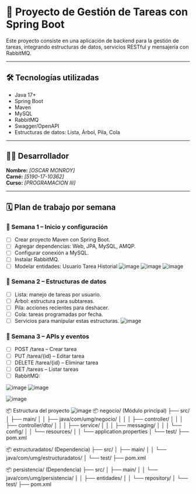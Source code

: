 # 📘 Proyecto de Gestión de Tareas con Spring Boot

Este proyecto consiste en una aplicación de backend para la gestión de tareas, integrando estructuras de datos, servicios RESTful y mensajería con RabbitMQ.

---

## 🛠️ Tecnologías utilizadas

- Java 17+  
- Spring Boot  
- Maven  
- MySQL  
- RabbitMQ  
- Swagger/OpenAPI  
- Estructuras de datos: Lista, Árbol, Pila, Cola

---

## 👨‍💻 Desarrollador

**Nombre:** _[OSCAR MONROY]_  
**Carné:** _[5190-17-10362]_  
**Curso:** _[PROGRAMACION III]_  

---

## 🗓️ Plan de trabajo por semana

### 📌 Semana 1 – Inicio y configuración

- [ ] Crear proyecto Maven con Spring Boot.
- [ ] Agregar dependencias: Web, JPA, MySQL, AMQP.
- [ ] Configurar conexión a MySQL.
- [ ] Instalar RabbitMQ.
- [ ] Modelar entidades:
Usuario
Tarea
Historial
![image](https://github.com/user-attachments/assets/f778c9f0-073f-4c0e-8fcb-30907a8ab1d3)
![image](https://github.com/user-attachments/assets/4fbce067-401a-454c-8920-6b26a8a31c07)
![image](https://github.com/user-attachments/assets/1ef45976-a92d-4d9f-9049-50593e93e815)

### 📌 Semana 2 – Estructuras de datos
- [ ]  Lista: manejo de tareas por usuario.
- [ ]  Árbol: estructura para subtareas.
- [ ]  Pila: acciones recientes para deshacer.
- [ ]  Cola: tareas programadas por fecha.
- [ ]  Servicios para manipular estas estructuras.
  ![image](https://github.com/user-attachments/assets/a79dc7ea-446d-4244-abce-0f4bf8fb0fc7)

### 📌 Semana 3 – APIs y eventos
- [ ]   POST /tarea – Crear tarea
- [ ]   PUT /tarea/{id} – Editar tarea
- [ ]   DELETE /tarea/{id} – Eliminar tarea
- [ ]   GET /tareas – Listar tareas
- [ ]   RabbitMQ:

![image](https://github.com/user-attachments/assets/bf876f66-5ec5-418f-a332-1907abf1ad54)
![image](https://github.com/user-attachments/assets/1b0592e3-a0b6-4a84-80dc-9276824b7f82)

![image](https://github.com/user-attachments/assets/fa2fc442-05ef-442c-9eed-3d23747aadfe)

📦 Estructura del proyecto
![image](https://github.com/user-attachments/assets/0768fc23-1c78-446f-97ee-e27a89e6c96d)
📦 negocio/ (Módulo principal)
├── src/
│ ├── main/
│ │ ├── java/com/umg/negocio/
│ │ │ ├── controller/
│ │ │ ├── controller/dto/
│ │ │ ├── service/
│ │ │ ├── messaging/
│ │ │ └── config/
│ │ └── resources/
│ │ └── application.properties
│ └── test/
├── pom.xml

📦 estructuradatos/ (Dependencia)
├── src/
│ ├── main/
│ │ └── java/com/umg/estructuradatos/
│ └── test/
├── pom.xml

📦 persistencia/ (Dependencia)
├── src/
│ ├── main/
│ │ └── java/com/umg/persistencia/
│ │ ├── entidades/
│ │ └── repository/
│ └── test/
├── pom.xml




